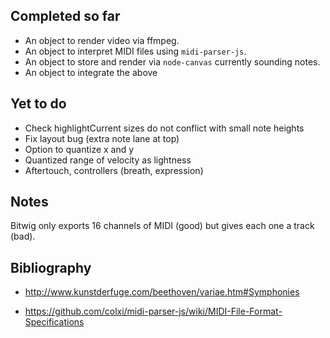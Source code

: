## Completed so far

* An object to render video via ffmpeg.
* An object to interpret  MIDI files using `midi-parser-js`.
* An object to store and render via `node-canvas` currently sounding notes.
* An object to integrate the above

## Yet to do

* Check highlightCurrent sizes do not conflict with small note heights
* Fix layout bug (extra note lane at top)
* Option to quantize x and y
* Quantized range of velocity as lightness
* Aftertouch, controllers (breath, expression)

## Notes

Bitwig only exports 16 channels of MIDI (good) but gives each one a track (bad).

## Bibliography

* http://www.kunstderfuge.com/beethoven/variae.htm#Symphonies

* https://github.com/colxi/midi-parser-js/wiki/MIDI-File-Format-Specifications
  